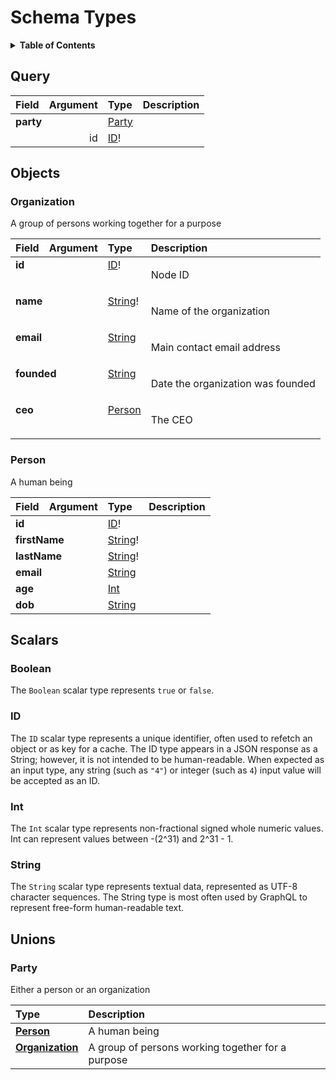 # Schema Types

<details>
  <summary><strong>Table of Contents</strong></summary>

  * [Query](#query)
  * [Objects](#objects)
    * [Organization](#organization)
    * [Person](#person)
  * [Scalars](#scalars)
    * [Boolean](#boolean)
    * [ID](#id)
    * [Int](#int)
    * [String](#string)
  * [Unions](#unions)
    * [Party](#party)

</details>

## Query
<table>
<thead>
<tr>
<th align="left">Field</th>
<th align="right">Argument</th>
<th align="left">Type</th>
<th align="left">Description</th>
</tr>
</thead>
<tbody>
<tr>
<td colspan="2" valign="top"><strong>party</strong></td>
<td valign="top"><a href="#party">Party</a></td>
<td></td>
</tr>
<tr>
<td colspan="2" align="right" valign="top">id</td>
<td valign="top"><a href="#id">ID</a>!</td>
<td></td>
</tr>
</tbody>
</table>

## Objects

### Organization

A group of persons working together for a purpose

<table>
<thead>
<tr>
<th align="left">Field</th>
<th align="right">Argument</th>
<th align="left">Type</th>
<th align="left">Description</th>
</tr>
</thead>
<tbody>
<tr>
<td colspan="2" valign="top"><strong>id</strong></td>
<td valign="top"><a href="#id">ID</a>!</td>
<td>

Node ID

</td>
</tr>
<tr>
<td colspan="2" valign="top"><strong>name</strong></td>
<td valign="top"><a href="#string">String</a>!</td>
<td>

Name of the organization

</td>
</tr>
<tr>
<td colspan="2" valign="top"><strong>email</strong></td>
<td valign="top"><a href="#string">String</a></td>
<td>

Main contact email address

</td>
</tr>
<tr>
<td colspan="2" valign="top"><strong>founded</strong></td>
<td valign="top"><a href="#string">String</a></td>
<td>

Date the organization was founded

</td>
</tr>
<tr>
<td colspan="2" valign="top"><strong>ceo</strong></td>
<td valign="top"><a href="#person">Person</a></td>
<td>

The CEO

</td>
</tr>
</tbody>
</table>

### Person

A human being

<table>
<thead>
<tr>
<th align="left">Field</th>
<th align="right">Argument</th>
<th align="left">Type</th>
<th align="left">Description</th>
</tr>
</thead>
<tbody>
<tr>
<td colspan="2" valign="top"><strong>id</strong></td>
<td valign="top"><a href="#id">ID</a>!</td>
<td></td>
</tr>
<tr>
<td colspan="2" valign="top"><strong>firstName</strong></td>
<td valign="top"><a href="#string">String</a>!</td>
<td></td>
</tr>
<tr>
<td colspan="2" valign="top"><strong>lastName</strong></td>
<td valign="top"><a href="#string">String</a>!</td>
<td></td>
</tr>
<tr>
<td colspan="2" valign="top"><strong>email</strong></td>
<td valign="top"><a href="#string">String</a></td>
<td></td>
</tr>
<tr>
<td colspan="2" valign="top"><strong>age</strong></td>
<td valign="top"><a href="#int">Int</a></td>
<td></td>
</tr>
<tr>
<td colspan="2" valign="top"><strong>dob</strong></td>
<td valign="top"><a href="#string">String</a></td>
<td></td>
</tr>
</tbody>
</table>

## Scalars

### Boolean

The `Boolean` scalar type represents `true` or `false`.

### ID

The `ID` scalar type represents a unique identifier, often used to refetch an object or as key for a cache. The ID type appears in a JSON response as a String; however, it is not intended to be human-readable. When expected as an input type, any string (such as `"4"`) or integer (such as `4`) input value will be accepted as an ID.

### Int

The `Int` scalar type represents non-fractional signed whole numeric values. Int can represent values between -(2^31) and 2^31 - 1.

### String

The `String` scalar type represents textual data, represented as UTF-8 character sequences. The String type is most often used by GraphQL to represent free-form human-readable text.


## Unions

### Party

Either a person or an organization

<table>
<thead>
<th align="left">Type</th>
<th align="left">Description</th>
</thead>
<tbody>
<tr>
<td valign="top"><strong><a href="#person">Person</a></strong></td>
<td valign="top">A human being</td>
</tr>
<tr>
<td valign="top"><strong><a href="#organization">Organization</a></strong></td>
<td valign="top">A group of persons working together for a purpose</td>
</tr>
</tbody>
</table>
